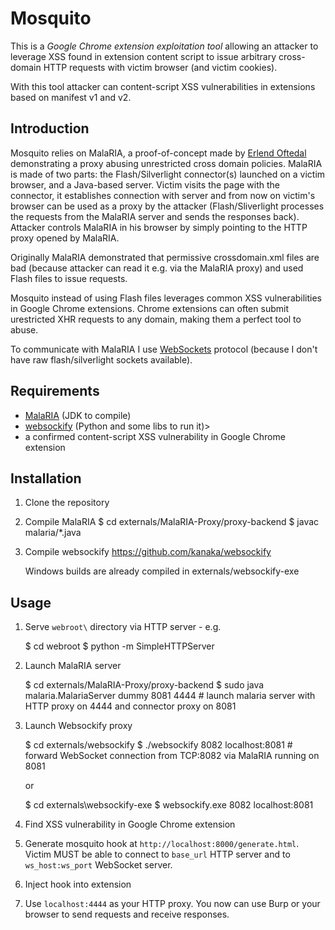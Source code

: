 Mosquito
========

This is a *Google Chrome extension exploitation tool* allowing an attacker to leverage XSS found in extension content script to issue arbitrary cross-domain HTTP requests with victim browser (and victim cookies).

With this tool attacker can content-script XSS vulnerabilities in extensions based on manifest v1 and v2.

Introduction
-----------
Mosquito relies on MalaRIA, a proof-of-concept made by [Erlend Oftedal](http://erlend.oftedal.no) demonstrating a proxy abusing unrestricted cross domain policies.
MalaRIA is made of two parts: the Flash/Silverlight connector(s) launched on a victim browser, and a Java-based server. Victim visits the page with the connector, it establishes connection with server and from now on victim's browser can be used as a proxy by the attacker (Flash/Sliverlight processes the requests from the MalaRIA server and sends the responses back). Attacker controls MalaRIA in his browser by simply pointing to the HTTP proxy opened by MalaRIA.

Originally MalaRIA demonstrated that permissive crossdomain.xml files are bad (because attacker can read it e.g. via the MalaRIA proxy) and used Flash files to issue requests.

Mosquito instead of using Flash files leverages common XSS vulnerabilities in Google Chrome extensions. Chrome extensions can often submit urestricted XHR requests to any domain, making them a perfect tool to abuse.

To communicate with MalaRIA I use [WebSockets](http://dev.w3.org/html5/websockets/) protocol (because I don't have raw flash/silverlight sockets available).


Requirements
------------

  * [MalaRIA](https://github.com/koto/MalaRIA-Proxy) (JDK to compile)
  * [websockify](https://github.com/kanaka/websockify) (Python and some libs to run it)>
  * a confirmed content-script XSS vulnerability in Google Chrome extension

Installation
------------

  1. Clone the repository
  2. Compile MalaRIA
        $ cd externals/MalaRIA-Proxy/proxy-backend
        $ javac malaria/*.java
  3. Compile websockify
        https://github.com/kanaka/websockify

       Windows builds are already compiled in externals/websockify-exe

Usage
-----

  1. Serve `webroot\` directory via HTTP server - e.g.

		$ cd webroot
		$ python -m SimpleHTTPServer

  2. Launch MalaRIA server

	    $ cd externals/MalaRIA-Proxy/proxy-backend
	    $ sudo java malaria.MalariaServer dummy 8081 4444
          # launch malaria server with HTTP proxy on 4444 and connector proxy on 8081

  3. Launch Websockify proxy

	    $ cd externals/websockify
	    $ ./websockify 8082 localhost:8081
	      # forward WebSocket connection from TCP:8082 via MalaRIA running on 8081

	 or

	    $ cd externals\websockify-exe
	    $ websockify.exe 8082 localhost:8081

  4. Find XSS vulnerability in Google Chrome extension

  5. Generate mosquito hook at `http://localhost:8000/generate.html`. Victim MUST be able
     to connect to `base_url` HTTP server and to `ws_host:ws_port` WebSocket server.

  6. Inject hook into extension

  7. Use `localhost:4444` as your HTTP proxy. You now can use Burp or your browser to send
     requests and receive responses.

